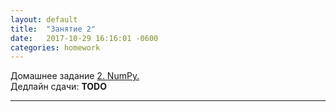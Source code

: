 ```yaml
---
layout: default
title:  "Занятие 2"
date:   2017-10-29 16:16:01 -0600
categories: homework
---
```

Домашнее задание
[2. NumPy.](https://github.com/deepmipt/dlschl/blob/master/seminars/1st_seminar_python/homework/hw1_numpy.ipynb)  
Дедлайн сдачи: **TODO**  

----------------------------
